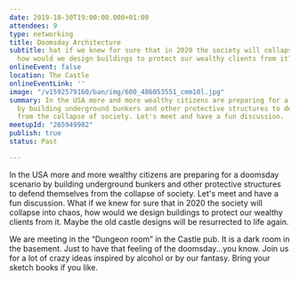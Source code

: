 ```yaml
---
date: 2019-10-30T19:00:00.000+01:00
attendees: 9
type: networking
title: Doomsday Architecture
subtitle: hat if we knew for sure that in 2020 the society will collapse into chaos,
  how would we design buildings to protect our wealthy clients from it?
onlineEvent: false
location: The Castle
onlineEventLink: ''
image: "/v1592579160/ban/img/600_486053551_cmm10l.jpg"
summary: In the USA more and more wealthy citizens are preparing for a doomsday scenario
  by building underground bunkers and other protective structures to defend themselves
  from the collapse of society. Let's meet and have a fun discussion.
meetupId: "265949982"
publish: true
status: Past

---
```

In the USA more and more wealthy citizens are preparing for a doomsday scenario by building underground bunkers and other protective structures to defend themselves from the collapse of society. Let's meet and have a fun discussion. What if we knew for sure that in 2020 the society will collapse into chaos, how would we design buildings to protect our wealthy clients from it. Maybe the old castle designs will be resurrected to life again.

We are meeting in the “Dungeon room” in the Castle pub. It is a dark room in the basement. Just to have that feeling of the doomsday...you know. Join us for a lot of crazy ideas inspired by alcohol or by our fantasy. Bring your sketch books if you like.